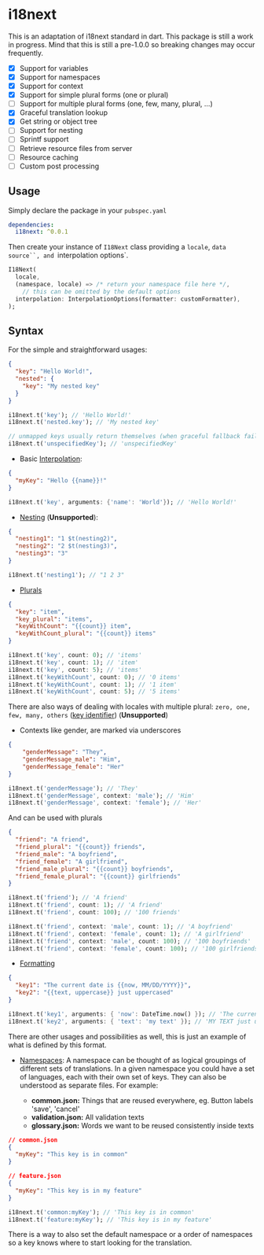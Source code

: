 # i18next

This is an adaptation of i18next standard in dart. This package is still a work in progress.
Mind that this is still a pre-1.0.0 so breaking changes may occur frequently.

- [x]  Support for variables
- [x]  Support for namespaces
- [x]  Support for context
- [x]  Support for simple plural forms (one or plural)
- [ ]  Support for multiple plural forms (one, few, many, plural, ...)
- [x]  Graceful translation lookup
- [x]  Get string or object tree
- [ ]  Support for nesting
- [ ]  Sprintf support
- [ ]  Retrieve resource files from server
- [ ]  Resource caching
- [ ]  Custom post processing

## Usage

Simply declare the package in your `pubspec.yaml`

```yaml
dependencies:
  i18next: ^0.0.1
```

Then create your instance of `I18Next` class providing a `locale`, `data source``, and `interpolation options`.

```dart
I18Next(
  locale,
  (namespace, locale) => /* return your namespace file here */,
    // this can be omitted by the default options
  interpolation: InterpolationOptions(formatter: customFormatter),
);
```

## Syntax

For the simple and straightforward usages:

```json
{
  "key": "Hello World!",
  "nested": {
    "key": "My nested key"
  }
}
```

```dart
i18next.t('key'); // 'Hello World!'
i18next.t('nested.key'); // 'My nested key'

// unmapped keys usually return themselves (when graceful fallback fails)
i18next.t('unspecifiedKey'); // 'unspecifiedKey'
```

- Basic [Interpolation](https://www.i18next.com/translation-function/interpolation):

```json
{
  "myKey": "Hello {{name}}!"
}
```

```dart
i18next.t('key', arguments: {'name': 'World'}); // 'Hello World!'
```

- [Nesting](https://www.i18next.com/translation-function/nesting) (**Unsupported**):

```json
{
  "nesting1": "1 $t(nesting2)",
  "nesting2": "2 $t(nesting3)",
  "nesting3": "3"
}
```

```dart
i18next.t('nesting1'); // "1 2 3"
```

- [Plurals](https://www.i18next.com/translation-function/plurals)

```json
{
  "key": "item",
  "key_plural": "items",
  "keyWithCount": "{{count}} item",
  "keyWithCount_plural": "{{count}} items"
}
```

```dart
i18next.t('key', count: 0); // 'items'
i18next.t('key', count: 1); // 'item'
i18next.t('key', count: 5); // 'items'
i18next.t('keyWithCount', count: 0); // '0 items'
i18next.t('keyWithCount', count: 1); // '1 item'
i18next.t('keyWithCount', count: 5); // '5 items'
```

There are also ways of dealing with locales with multiple plural: `zero, one, few, many, others` ([key identifier](https://jsfiddle.net/sm9wgLze)) (**Unsupported**)

- Contexts like gender, are marked via underscores

```json
{
    "genderMessage": "They", 
    "genderMessage_male": "Him",
    "genderMessage_female": "Her"
}
```

```dart
i18next.t('genderMessage'); // 'They'
i18next.t('genderMessage', context: 'male'); // 'Him'
i18next.t('genderMessage', context: 'female'); // 'Her'
```

And can be used with plurals

```json
{
  "friend": "A friend",
  "friend_plural": "{{count}} friends",
  "friend_male": "A boyfriend",
  "friend_female": "A girlfriend",
  "friend_male_plural": "{{count}} boyfriends",
  "friend_female_plural": "{{count}} girlfriends"
}
```

```dart
i18next.t('friend'); // 'A friend'
i18next.t('friend', count: 1); // 'A friend'
i18next.t('friend', count: 100); // '100 friends'

i18next.t('friend', context: 'male', count: 1); // 'A boyfriend'
i18next.t('friend', context: 'female', count: 1); // 'A girlfriend'
i18next.t('friend', context: 'male', count: 100); // '100 boyfriends'
i18next.t('friend', context: 'female', count: 100); // '100 girlfriends'
```

- [Formatting](https://www.i18next.com/translation-function/formatting)

```json
{
  "key1": "The current date is {{now, MM/DD/YYYY}}",
  "key2": "{{text, uppercase}} just uppercased"
}
```

```dart
i18next.t('key1', arguments: { 'now': DateTime.now() }); // 'The current date is 01/01/2020'
i18next.t('key2', arguments: { 'text': 'my text' }); // 'MY TEXT just uppercased'
```

There are other usages and possibilities as well, this is just an example of what is defined by this format.

- [Namespaces](https://www.i18next.com/principles/namespaces): A namespace can be thought of as logical groupings of different sets of translations. In a given namespace you could have a set of languages, each with their own set of keys. They can also be understood as separate files.
For example:

    - **common.json:** Things that are reused everywhere, eg. Button labels 'save', 'cancel'
    - **validation.json:** All validation texts
    - **glossary.json:** Words we want to be reused consistently inside texts

```json
// common.json
{
  "myKey": "This key is in common"
}

// feature.json
{
  "myKey": "This key is in my feature"
}
```

```dart
i18next.t('common:myKey'); // 'This key is in common'
i18next.t('feature:myKey'); // 'This key is in my feature'
```

There is a way to also set the default namespace or a order of namespaces so a key knows where to start looking for the translation.
